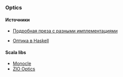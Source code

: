 ### Optics


#### Источники
- [Подробная преза с разными имплементациями](https://monadplus.pro/scala-lenses/)

- [Оптика в Haskell](https://youtu.be/g8UAA2ZQn7M)

#### Scala libs
- [Monocle](https://www.optics.dev/Monocle/)
- [ZIO Optics](https://zio.github.io/zio-optics/)